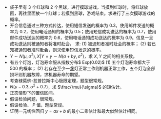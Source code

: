 - 袋子里有 3 个红球和 2 个黑球，进行摸球游戏。当摸到红球时，将红球放回，再往里面放一个红球；若摸到黑球，游戏结束。求进行了三次摸球游戏的概率。
- 开会信息通过三种方式传达，使用短信发送的概率为 0.3，使用邮件发送的概率为 0.2，使用电话通知的概率为 0.5；使用短信成功送达的概率为 0.7，使用邮件成功送达的概率为 0.6，使用电话通知成功送达的概率为 0.9。信息一旦成功送达则被通知者将准时赴会，
求: 
 (1) 被通知者准时赴会的概率；
 (2) 若已知被通知者准时赴会，则求使用短信发送的概率。
 - $Y \sim N(\mu, \sigma^2),X|Y=y \sim N(a+by, \sigma^2)$，求 $X, Y$ 之间的相关系数。
- 有五个灯泡，灯泡寿命服从指数分布$ Exp(0.02)$
(1) 五个灯泡寿命都大于 500 的概率；
 (2) 若存在至少一盏灯正常工作则机器正常工作，五个灯泡全部损坏则机器故障，求机器寿命的期望。
 - 考查棣莫佛-拉普拉斯中心极限定理，题型很常规。
- $N(\mu-0.3, \sigma^2+0.7)$，求 $\frac{\mu}{\sigma}$ 的矩估计。
- 正态情形下的置信区间。
- 假设检验问题，很常规。
- 假设检验、 $P$ 值，题型常规。
- 证明一元线性回归 $y=ax+b$ 的最小二乘估计和最大似然估计相同。

